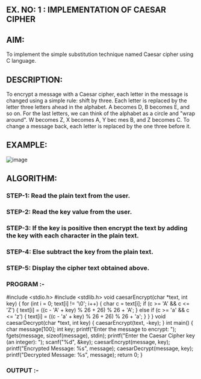 ## EX. NO: 1 : IMPLEMENTATION OF CAESAR CIPHER
 

## AIM:

To implement the simple substitution technique named Caesar cipher using C language.

## DESCRIPTION:

To encrypt a message with a Caesar cipher, each letter in the message is changed using a simple rule: shift by three. Each letter is replaced by the letter three letters ahead in the alphabet. A becomes D, B becomes E, and so on. For the last letters, we can think of the
alphabet as a circle and "wrap around". W becomes Z, X becomes A, Y bec mes B, and Z
becomes C. To change a message back, each letter is replaced by the one three before it.

## EXAMPLE:



![image](https://github.com/Hemamanigandan/CNS/assets/149653568/eb9c6c43-8c80-4cdd-b9d4-91705a311c79)


## ALGORITHM:

### STEP-1: Read the plain text from the user.
### STEP-2: Read the key value from the user.
### STEP-3: If the key is positive then encrypt the text by adding the key with each character in the plain text.
### STEP-4: Else subtract the key from the plain text.
### STEP-5: Display the cipher text obtained above.


### PROGRAM :-

#include <stdio.h>
#include <stdlib.h>
void caesarEncrypt(char *text, int key) {
for (int i = 0; text[i] != '\0'; i++) {
char c = text[i];
if (c >= 'A' && c <= 'Z') {
text[i] = ((c - 'A' + key) % 26 + 26) % 26 + 'A';
}
else if (c >= 'a' && c <= 'z') {
text[i] = ((c - 'a' + key) % 26 + 26) % 26 + 'a';
}
}
}
void caesarDecrypt(char *text, int key)
{
caesarEncrypt(text, -key);
}
int main() {
char message[100];
int key;
printf("Enter the message to encrypt: ");
fgets(message, sizeof(message), stdin);
printf("Enter the Caesar Cipher key (an integer): ");
scanf("%d", &key);
caesarEncrypt(message, key);
printf("Encrypted Message: %s", message);
caesarDecrypt(message, key);
printf("Decrypted Message: %s", message);
return 0;
}

### OUTPUT :-

